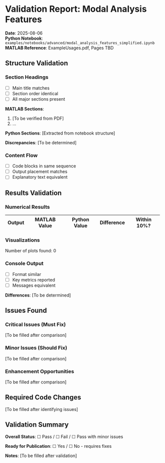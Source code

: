 # Validation Report: Modal Analysis Features

**Date**: 2025-08-06  
**Python Notebook**: `examples/notebooks/advanced/modal_analysis_features_simplified.ipynb`  
**MATLAB Reference**: ExampleUsages.pdf, Pages TBD

## Structure Validation

### Section Headings
- [ ] Main title matches
- [ ] Section order identical  
- [ ] All major sections present

**MATLAB Sections**:
1. [To be verified from PDF]
2. ...

**Python Sections**:
[Extracted from notebook structure]

**Discrepancies**: [To be determined]

### Content Flow
- [ ] Code blocks in same sequence
- [ ] Output placement matches
- [ ] Explanatory text equivalent

## Results Validation

### Numerical Results

| Output | MATLAB Value | Python Value | Difference | Within 10%? |
|--------|--------------|--------------|------------|-------------|

### Visualizations

Number of plots found: 0

### Console Output
- [ ] Format similar
- [ ] Key metrics reported
- [ ] Messages equivalent

**Differences**: [To be determined]

## Issues Found

### Critical Issues (Must Fix)
[To be filled after comparison]

### Minor Issues (Should Fix)
[To be filled after comparison]

### Enhancement Opportunities
[To be filled after comparison]

## Required Code Changes

[To be filled after identifying issues]

## Validation Summary

**Overall Status**: ☐ Pass / ☐ Fail / ☐ Pass with minor issues

**Ready for Publication**: ☐ Yes / ☐ No - requires fixes

**Notes**: [To be filled after validation]
